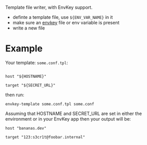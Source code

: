 Template file writer, with EnvKey support.

- definte a template file, use `${ENV_VAR_NAME}` in it
- make sure an [envkey](https://envkey.com) file or env variable is present
- write a new file


# Example


Your template: `some.conf.tpl`:

```

host "${HOSTNAME}"

target "${SECRET_URL}"

```

then run:

`envkey-template some.conf.tpl some.conf`


Assuming that HOSTNAME and SECRET_URL are set in either the environment or in your EnvKey app then your output will be:

```
host "bananas.dev"

target "123:s3cr1t@foobar.internal"

```
